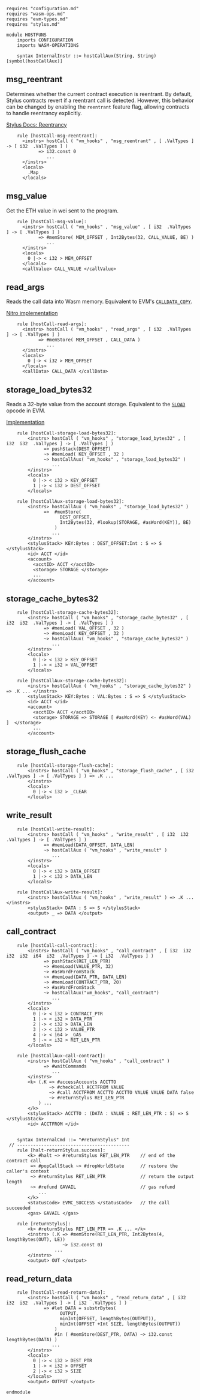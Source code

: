 
```k
requires "configuration.md"
requires "wasm-ops.md"
requires "evm-types.md"
requires "stylus.md"

module HOSTFUNS
    imports CONFIGURATION
    imports WASM-OPERATIONS

    syntax InternalInstr ::= hostCallAux(String, String)        [symbol(hostCallAux)]

```

## msg_reentrant

Determines whether the current contract execution is reentrant. By default, Stylus contracts revert if a reentrant call
is detected. However, this behavior can be changed by enabling the `reentrant` feature flag, allowing contracts to
handle reentrancy explicitly.

[Stylus Docs: Reentrancy](https://docs.arbitrum.io/stylus/reference/rust-sdk-guide#reentrancy)

```k
    rule [hostCall-msg-reentrant]:
      <instrs> hostCall ( "vm_hooks" , "msg_reentrant" , [ .ValTypes ] -> [ i32  .ValTypes ] )
            => i32.const 0
               ...
      </instrs>
      <locals>
        .Map
      </locals>
```

## msg_value

Get the ETH value in wei sent to the program.

```k
    rule [hostCall-msg-value]:
      <instrs> hostCall ( "vm_hooks" , "msg_value" , [ i32  .ValTypes ] -> [ .ValTypes ] )
            => #memStore( MEM_OFFSET , Int2Bytes(32, CALL_VALUE, BE) )
               ...
      </instrs>
      <locals>
        0 |-> < i32 > MEM_OFFSET
      </locals>
      <callValue> CALL_VALUE </callValue>

```

## read_args

Reads the call data into Wasm memory.
Equivalent to EVM's [`CALLDATA_COPY`](https://www.evm.codes/#37).

[Nitro implementation](https://github.com/OffchainLabs/nitro/blob/973049be89c6575350019ade3d8688366669ce3b/arbitrator/wasm-libraries/user-host-trait/src/lib.rs#L107)

```k
    rule [hostCall-read-args]:
      <instrs> hostCall ( "vm_hooks" , "read_args" , [ i32  .ValTypes ] -> [ .ValTypes ] )
            => #memStore( MEM_OFFSET , CALL_DATA )
               ...
      </instrs>
      <locals>
        0 |-> < i32 > MEM_OFFSET
      </locals>
      <callData> CALL_DATA </callData>
```

## storage_load_bytes32

Reads a 32-byte value from the account storage.
Equivalent to the [`SLOAD`](https://www.evm.codes/#54) opcode in EVM.

[Implementation](https://github.com/OffchainLabs/nitro/blob/973049be89c6575350019ade3d8688366669ce3b/arbitrator/wasm-libraries/user-host-trait/src/lib.rs#L147)

```k
    rule [hostCall-storage-load-bytes32]:
        <instrs> hostCall ( "vm_hooks" , "storage_load_bytes32" , [ i32  i32  .ValTypes ] -> [ .ValTypes ] )
              => pushStack(DEST_OFFSET)
              ~> #memLoad( KEY_OFFSET , 32 )
              ~> hostCallAux( "vm_hooks" , "storage_load_bytes32" )
                 ...
        </instrs>
        <locals>
          0 |-> < i32 > KEY_OFFSET
          1 |-> < i32 > DEST_OFFSET
        </locals>

    rule [hostCallAux-storage-load-bytes32]:
        <instrs> hostCallAux ( "vm_hooks" , "storage_load_bytes32" )
              =>  #memStore(
                    DEST_OFFSET,
                    Int2Bytes(32, #lookup(STORAGE, #asWord(KEY)), BE)
                  )
                 ...
        </instrs>
        <stylusStack> KEY:Bytes : DEST_OFFSET:Int : S => S </stylusStack>
        <id> ACCT </id>
        <account>
          <acctID> ACCT </acctID>
          <storage> STORAGE </storage>
          ...
        </account>
```

## storage_cache_bytes32

```k
    rule [hostCall-storage-cache-bytes32]:
        <instrs> hostCall ( "vm_hooks" , "storage_cache_bytes32" , [ i32  i32  .ValTypes ] -> [ .ValTypes ] )
              => #memLoad( VAL_OFFSET , 32 )
              ~> #memLoad( KEY_OFFSET , 32 )
              ~> hostCallAux( "vm_hooks" , "storage_cache_bytes32" )
                 ...
        </instrs>
        <locals>
          0 |-> < i32 > KEY_OFFSET
          1 |-> < i32 > VAL_OFFSET
        </locals>

    rule [hostCallAux-storage-cache-bytes32]:
        <instrs> hostCallAux ( "vm_hooks" , "storage_cache_bytes32" ) => .K ... </instrs>
        <stylusStack> KEY:Bytes : VAL:Bytes : S => S </stylusStack>
        <id> ACCT </id>
        <account>
          <acctID> ACCT </acctID>
          <storage> STORAGE => STORAGE [ #asWord(KEY) <- #asWord(VAL) ]  </storage>
          ...
        </account>
```

## storage_flush_cache

```k
    rule [hostCall-storage-flush-cache]:
        <instrs> hostCall ( "vm_hooks" , "storage_flush_cache" , [ i32  .ValTypes ] -> [ .ValTypes ] ) => .K ...
        </instrs>
        <locals>
          0 |-> < i32 > _CLEAR
        </locals>
```

## write_result

```k
    rule [hostCall-write-result]:
        <instrs> hostCall ( "vm_hooks" , "write_result" , [ i32  i32  .ValTypes ] -> [ .ValTypes ] )
              => #memLoad(DATA_OFFSET, DATA_LEN)
              ~> hostCallAux ( "vm_hooks" , "write_result" )
                 ...
        </instrs>
        <locals>
          0 |-> < i32 > DATA_OFFSET
          1 |-> < i32 > DATA_LEN
        </locals>

    rule [hostCallAux-write-result]:
        <instrs> hostCallAux ( "vm_hooks" , "write_result" ) => .K ... </instrs>
        <stylusStack> DATA : S => S </stylusStack>
        <output> _ => DATA </output>

```

## call_contract

```k
    rule [hostCall-call-contract]:
        <instrs> hostCall ( "vm_hooks" , "call_contract" , [ i32  i32  i32  i32  i64  i32  .ValTypes ] -> [ i32  .ValTypes ] )
              => pushStack(RET_LEN_PTR)
              ~> #memLoad(VALUE_PTR, 32)
              ~> #asWordFromStack
              ~> #memLoad(DATA_PTR, DATA_LEN)
              ~> #memLoad(CONTRACT_PTR, 20)
              ~> #asWordFromStack
              ~> hostCallAux("vm_hooks", "call_contract")
                 ...
        </instrs>
        <locals>
          0 |-> < i32 > CONTRACT_PTR
          1 |-> < i32 > DATA_PTR
          2 |-> < i32 > DATA_LEN
          3 |-> < i32 > VALUE_PTR
          4 |-> < i64 > _GAS
          5 |-> < i32 > RET_LEN_PTR
        </locals>

    rule [hostCallAux-call-contract]:
        <instrs> hostCallAux ( "vm_hooks" , "call_contract" )
              => #waitCommands
                 ...
        </instrs>
        <k> (.K => #accessAccounts ACCTTO
                ~> #checkCall ACCTFROM VALUE
                ~> #call ACCTFROM ACCTTO ACCTTO VALUE VALUE DATA false
                ~> #returnStylus RET_LEN_PTR
            ) ... 
        </k>
        <stylusStack> ACCTTO : (DATA : VALUE : RET_LEN_PTR : S) => S </stylusStack>
        <id> ACCTFROM </id>


    syntax InternalCmd ::= "#returnStylus" Int
 // ------------------------------------------
    rule [halt-returnStylus.success]:
        <k> #halt ~> #returnStylus RET_LEN_PTR    // end of the contract call
         => #popCallStack ~> #dropWorldState      // restore the caller's context
         ~> #returnStylus RET_LEN_PTR             // return the output length
         ~> #refund GAVAIL                        // gas refund
            ...
        </k>
        <statusCode> EVMC_SUCCESS </statusCode>   // the call succeeded
        <gas> GAVAIL </gas>

    rule [returnStylus]:
        <k> #returnStylus RET_LEN_PTR => .K ... </k>
        <instrs> (.K => #memStore(RET_LEN_PTR, Int2Bytes(4, lengthBytes(OUT), LE))
                     ~> i32.const 0) 
                  ...
        </instrs>
        <output> OUT </output>

```

## read_return_data

```k
    rule [hostCall-read-return-data]:
        <instrs> hostCall ( "vm_hooks" , "read_return_data" , [ i32  i32  i32  .ValTypes ] -> [ i32  .ValTypes ] )
              => #let DATA = substrBytes(
                    OUTPUT,
                    minInt(OFFSET, lengthBytes(OUTPUT)),
                    minInt(OFFSET +Int SIZE, lengthBytes(OUTPUT))
                  )
                  #in ( #memStore(DEST_PTR, DATA) ~> i32.const lengthBytes(DATA) )
                 ...
        </instrs>
        <locals>
          0 |-> < i32 > DEST_PTR
          1 |-> < i32 > OFFSET
          2 |-> < i32 > SIZE
        </locals>
        <output> OUTPUT </output>

```

```k
endmodule
```
